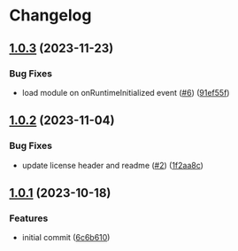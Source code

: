 # Changelog

## [1.0.3](https://github.com/itskyedo/woff2-encoder/compare/v1.0.2...v1.0.3) (2023-11-23)


### Bug Fixes

* load module on onRuntimeInitialized event ([#6](https://github.com/itskyedo/woff2-encoder/issues/6)) ([91ef55f](https://github.com/itskyedo/woff2-encoder/commit/91ef55f60d0ef09ca5f60dc6ce3160ad47a44115))

## [1.0.2](https://github.com/itskyedo/woff2-encoder/compare/v1.0.1...v1.0.2) (2023-11-04)


### Bug Fixes

* update license header and readme ([#2](https://github.com/itskyedo/woff2-encoder/issues/2)) ([1f2aa8c](https://github.com/itskyedo/woff2-encoder/commit/1f2aa8cffd26a1ba0737d90ecc3d77a9067bd3df))

## [1.0.1](https://github.com/itskyedo/woff2-encoder/compare/v1.0.1...v1.0.1) (2023-10-18)


### Features

* initial commit ([6c6b610](https://github.com/itskyedo/woff2-encoder/commit/6c6b610c5c9cb071e8803676c8f5ed2968fab875))
